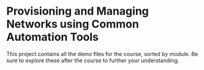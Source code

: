 # Provisioning and Managing Networks using Common Automation Tools
This project contains all the demo files for the course,
sorted by module. Be sure to explore these after the course to
further your understanding.
